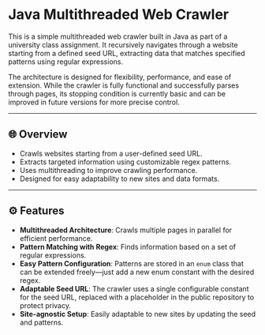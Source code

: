 # Java Multithreaded Web Crawler

This is a simple multithreaded web crawler built in Java as part of a university class assignment. It recursively navigates through a website starting from a defined seed URL, extracting data that matches specified patterns using regular expressions.

The architecture is designed for flexibility, performance, and ease of extension. While the crawler is fully functional and successfully parses through pages, its stopping condition is currently basic and can be improved in future versions for more precise control.

---

## 🌐 Overview

- Crawls websites starting from a user-defined seed URL.
- Extracts targeted information using customizable regex patterns.
- Uses multithreading to improve crawling performance.
- Designed for easy adaptability to new sites and data formats.

---

## ⚙️ Features

- **Multithreaded Architecture**: Crawls multiple pages in parallel for efficient performance.
- **Pattern Matching with Regex**: Finds information based on a set of regular expressions.
- **Easy Pattern Configuration**: Patterns are stored in an `enum` class that can be extended freely—just add a new enum constant with the desired regex.
- **Adaptable Seed URL**: The crawler uses a single configurable constant for the seed URL, replaced with a placeholder in the public repository to protect privacy.
- **Site-agnostic Setup**: Easily adaptable to new sites by updating the seed and patterns.
